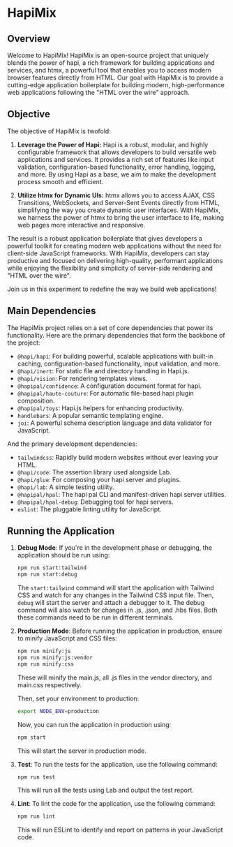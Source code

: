 # HapiMix

## Overview

Welcome to HapiMix! HapiMix is an open-source project that uniquely blends the power of hapi, a rich framework for building applications and services, and htmx, a powerful tool that enables you to access modern browser features directly from HTML. Our goal with HapiMix is to provide a cutting-edge application boilerplate for building modern, high-performance web applications following the "HTML over the wire" approach.

## Objective

The objective of HapiMix is twofold:

1. **Leverage the Power of Hapi:** Hapi is a robust, modular, and highly configurable framework that allows developers to build versatile web applications and services. It provides a rich set of features like input validation, configuration-based functionality, error handling, logging, and more. By using Hapi as a base, we aim to make the development process smooth and efficient.

2. **Utilize htmx for Dynamic UIs:** htmx allows you to access AJAX, CSS Transitions, WebSockets, and Server-Sent Events directly from HTML, simplifying the way you create dynamic user interfaces. With HapiMix, we harness the power of htmx to bring the user interface to life, making web pages more interactive and responsive.

The result is a robust application boilerplate that gives developers a powerful toolkit for creating modern web applications without the need for client-side JavaScript frameworks. With HapiMix, developers can stay productive and focused on delivering high-quality, performant applications while enjoying the flexibility and simplicity of server-side rendering and "HTML over the wire".

Join us in this experiment to redefine the way we build web applications!

## Main Dependencies

The HapiMix project relies on a set of core dependencies that power its functionality. Here are the primary dependencies that form the backbone of the project:

- `@hapi/hapi`: For building powerful, scalable applications with built-in caching, configuration-based functionality, input validation, and more.
- `@hapi/inert`: For static file and directory handling in Hapi.js.
- `@hapi/vision`: For rendering templates views.
- `@hapipal/confidence`: A configuration document format for hapi.
- `@hapipal/haute-couture`: For automatic file-based hapi plugin composition.
- `@hapipal/toys`: Hapi.js helpers for enhancing productivity.
- `handlebars`: A popular semantic templating engine.
- `joi`: A powerful schema description language and data validator for JavaScript.

And the primary development dependencies:

- `tailwindcss`: Rapidly build modern websites without ever leaving your HTML.
- `@hapi/code`: The assertion library used alongside Lab.
- `@hapi/glue`: For composing your hapi server and plugins.
- `@hapi/lab`: A simple testing utility.
- `@hapipal/hpal`: The hapi pal CLI and manifest-driven hapi server utilities.
- `@hapipal/hpal-debug`: Debugging tool for hapi servers.
- `eslint`: The pluggable linting utility for JavaScript.

## Running the Application

1. **Debug Mode**: If you're in the development phase or debugging, the application should be run using:

   ```bash
   npm run start:tailwind
   npm run start:debug
   ```

   The `start:tailwind` command will start the application with Tailwind CSS and watch for any changes in the Tailwind CSS input file. Then, `debug` will start the server and attach a debugger to it. The debug command will also watch for changes in .js, .json, and .hbs files. Both these commands need to be run in different terminals.

2. **Production Mode**: Before running the application in production, ensure to minify JavaScript and CSS files:

   ```bash
   npm run minify:js
   npm run minify:js:vendor
   npm run minify:css
   ```

   These will minify the main.js, all .js files in the vendor directory, and main.css respectively.

   Then, set your environment to production:

   ```bash
   export NODE_ENV=production
   ```

   Now, you can run the application in production using:

   ```bash
   npm start
   ```

   This will start the server in production mode.

3. **Test**: To run the tests for the application, use the following command:

   ```bash
   npm run test
   ```

   This will run all the tests using Lab and output the test report.

4. **Lint**: To lint the code for the application, use the following command:
   ```bash
   npm run lint
   ```
   This will run ESLint to identify and report on patterns in your JavaScript code.
